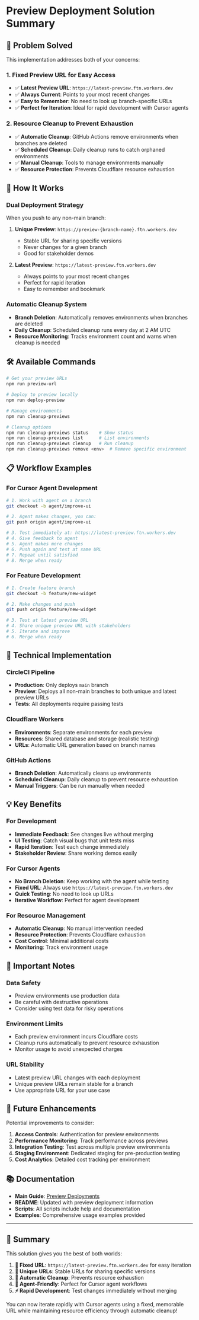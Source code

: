# Preview Deployment Solution Summary

## 🎯 **Problem Solved**

This implementation addresses both of your concerns:

### 1. **Fixed Preview URL for Easy Access**
- ✅ **Latest Preview URL**: `https://latest-preview.ftn.workers.dev`
- ✅ **Always Current**: Points to your most recent changes
- ✅ **Easy to Remember**: No need to look up branch-specific URLs
- ✅ **Perfect for Iteration**: Ideal for rapid development with Cursor agents

### 2. **Resource Cleanup to Prevent Exhaustion**
- ✅ **Automatic Cleanup**: GitHub Actions remove environments when branches are deleted
- ✅ **Scheduled Cleanup**: Daily cleanup runs to catch orphaned environments
- ✅ **Manual Cleanup**: Tools to manage environments manually
- ✅ **Resource Protection**: Prevents Cloudflare resource exhaustion

## 🚀 **How It Works**

### **Dual Deployment Strategy**
When you push to any non-main branch:

1. **Unique Preview**: `https://preview-{branch-name}.ftn.workers.dev`
   - Stable URL for sharing specific versions
   - Never changes for a given branch
   - Good for stakeholder demos

2. **Latest Preview**: `https://latest-preview.ftn.workers.dev`
   - Always points to your most recent changes
   - Perfect for rapid iteration
   - Easy to remember and bookmark

### **Automatic Cleanup System**
- **Branch Deletion**: Automatically removes environments when branches are deleted
- **Daily Cleanup**: Scheduled cleanup runs every day at 2 AM UTC
- **Resource Monitoring**: Tracks environment count and warns when cleanup is needed

## 🛠 **Available Commands**

```bash
# Get your preview URLs
npm run preview-url

# Deploy to preview locally
npm run deploy-preview

# Manage environments
npm run cleanup-previews

# Cleanup options
npm run cleanup-previews status    # Show status
npm run cleanup-previews list      # List environments
npm run cleanup-previews cleanup   # Run cleanup
npm run cleanup-previews remove <env>  # Remove specific environment
```

## 📋 **Workflow Examples**

### **For Cursor Agent Development**
```bash
# 1. Work with agent on a branch
git checkout -b agent/improve-ui

# 2. Agent makes changes, you can:
git push origin agent/improve-ui

# 3. Test immediately at: https://latest-preview.ftn.workers.dev
# 4. Give feedback to agent
# 5. Agent makes more changes
# 6. Push again and test at same URL
# 7. Repeat until satisfied
# 8. Merge when ready
```

### **For Feature Development**
```bash
# 1. Create feature branch
git checkout -b feature/new-widget

# 2. Make changes and push
git push origin feature/new-widget

# 3. Test at latest preview URL
# 4. Share unique preview URL with stakeholders
# 5. Iterate and improve
# 6. Merge when ready
```

## 🔧 **Technical Implementation**

### **CircleCI Pipeline**
- **Production**: Only deploys `main` branch
- **Preview**: Deploys all non-main branches to both unique and latest preview URLs
- **Tests**: All deployments require passing tests

### **Cloudflare Workers**
- **Environments**: Separate environments for each preview
- **Resources**: Shared database and storage (realistic testing)
- **URLs**: Automatic URL generation based on branch names

### **GitHub Actions**
- **Branch Deletion**: Automatically cleans up environments
- **Scheduled Cleanup**: Daily cleanup to prevent resource exhaustion
- **Manual Triggers**: Can be run manually when needed

## 💡 **Key Benefits**

### **For Development**
- **Immediate Feedback**: See changes live without merging
- **UI Testing**: Catch visual bugs that unit tests miss
- **Rapid Iteration**: Test each change immediately
- **Stakeholder Review**: Share working demos easily

### **For Cursor Agents**
- **No Branch Deletion**: Keep working with the agent while testing
- **Fixed URL**: Always use `https://latest-preview.ftn.workers.dev`
- **Quick Testing**: No need to look up URLs
- **Iterative Workflow**: Perfect for agent development

### **For Resource Management**
- **Automatic Cleanup**: No manual intervention needed
- **Resource Protection**: Prevents Cloudflare exhaustion
- **Cost Control**: Minimal additional costs
- **Monitoring**: Track environment usage

## 🚨 **Important Notes**

### **Data Safety**
- Preview environments use production data
- Be careful with destructive operations
- Consider using test data for risky operations

### **Environment Limits**
- Each preview environment incurs Cloudflare costs
- Cleanup runs automatically to prevent resource exhaustion
- Monitor usage to avoid unexpected charges

### **URL Stability**
- Latest preview URL changes with each deployment
- Unique preview URLs remain stable for a branch
- Use appropriate URL for your use case

## 🔮 **Future Enhancements**

Potential improvements to consider:
1. **Access Controls**: Authentication for preview environments
2. **Performance Monitoring**: Track performance across previews
3. **Integration Testing**: Test across multiple preview environments
4. **Staging Environment**: Dedicated staging for pre-production testing
5. **Cost Analytics**: Detailed cost tracking per environment

## 📚 **Documentation**

- **Main Guide**: [Preview Deployments](PREVIEW_DEPLOYMENTS.md)
- **README**: Updated with preview deployment information
- **Scripts**: All scripts include help and documentation
- **Examples**: Comprehensive usage examples provided

---

## 🎉 **Summary**

This solution gives you the best of both worlds:

1. **🎯 Fixed URL**: `https://latest-preview.ftn.workers.dev` for easy iteration
2. **🔗 Unique URLs**: Stable URLs for sharing specific versions
3. **🧹 Automatic Cleanup**: Prevents resource exhaustion
4. **🤖 Agent-Friendly**: Perfect for Cursor agent workflows
5. **⚡ Rapid Development**: Test changes immediately without merging

You can now iterate rapidly with Cursor agents using a fixed, memorable URL while maintaining resource efficiency through automatic cleanup!